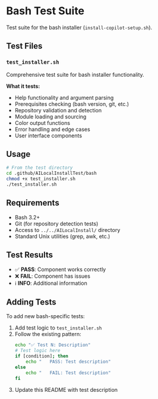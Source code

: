 # Bash Test Suite

Test suite for the bash installer (`install-copilot-setup.sh`).

## Test Files

### `test_installer.sh`
Comprehensive test suite for bash installer functionality.

**What it tests:**
- Help functionality and argument parsing
- Prerequisites checking (bash version, git, etc.)
- Repository validation and detection
- Module loading and sourcing
- Color output functions
- Error handling and edge cases
- User interface components

## Usage

```bash
# From the test directory
cd .github/AILocalInstallTest/bash
chmod +x test_installer.sh
./test_installer.sh
```

## Requirements

- Bash 3.2+
- Git (for repository detection tests)
- Access to `../../AILocalInstall/` directory
- Standard Unix utilities (grep, awk, etc.)

## Test Results

- ✅ **PASS**: Component works correctly
- ❌ **FAIL**: Component has issues  
- ℹ️ **INFO**: Additional information

## Adding Tests

To add new bash-specific tests:

1. Add test logic to `test_installer.sh`
2. Follow the existing pattern:
   ```bash
   echo "✅ Test N: Description"
   # Test logic here
   if [condition]; then
       echo "   PASS: Test description"
   else
       echo "   FAIL: Test description" 
   fi
   ```
3. Update this README with test description

